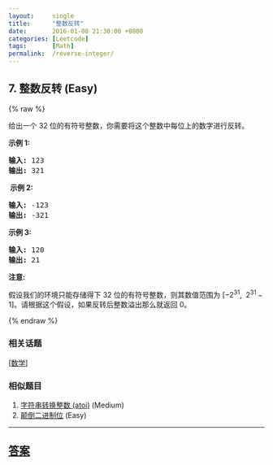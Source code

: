 ```yaml
---
layout:     single
title:      "整数反转"
date:       2016-01-08 21:30:00 +0800
categories: [Leetcode]
tags:       [Math]
permalink:  /reverse-integer/
---
```


## 7. 整数反转 (Easy)

{% raw %}

<p>给出一个 32 位的有符号整数，你需要将这个整数中每位上的数字进行反转。</p>

<p><strong>示例&nbsp;1:</strong></p>

<pre><strong>输入:</strong> 123
<strong>输出:</strong> 321
</pre>

<p><strong>&nbsp;示例 2:</strong></p>

<pre><strong>输入:</strong> -123
<strong>输出:</strong> -321
</pre>

<p><strong>示例 3:</strong></p>

<pre><strong>输入:</strong> 120
<strong>输出:</strong> 21
</pre>

<p><strong>注意:</strong></p>

<p>假设我们的环境只能存储得下 32 位的有符号整数，则其数值范围为&nbsp;[&minus;2<sup>31</sup>,&nbsp; 2<sup>31&nbsp;</sup>&minus; 1]。请根据这个假设，如果反转后整数溢出那么就返回 0。</p>

{% endraw %}

### 相关话题
  [[数学](https://github.com/openset/leetcode/tree/master/tag/math/README.md)]

### 相似题目
  1. [字符串转换整数 (atoi)](/string-to-integer-atoi) (Medium)
  1. [颠倒二进制位](/reverse-bits) (Easy)

---

## [答案](https://github.com/openset/leetcode/tree/master/problems/reverse-integer)
